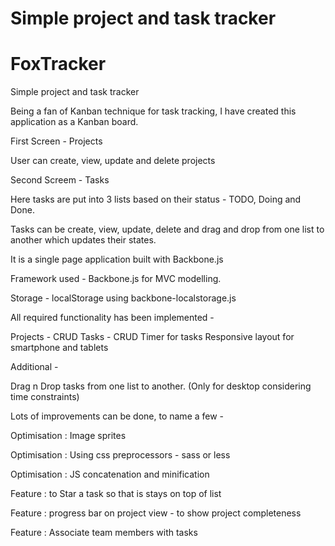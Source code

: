 Simple project and task tracker
=======
FoxTracker
==========

Simple project and task tracker

Being a fan of Kanban technique for task tracking, I have created this application as a Kanban board.

First Screen - Projects 

User can create, view, update and delete projects

Second Screem - Tasks

Here tasks are put into 3 lists based on their status - TODO, Doing and Done.

Tasks can be create, view, update, delete and drag and drop from one list to another which updates their states.

It is a single page application built with Backbone.js

Framework used - Backbone.js for MVC modelling.

Storage - localStorage using backbone-localstorage.js 

All required functionality has been implemented - 

Projects - CRUD
Tasks - CRUD
Timer for tasks
Responsive layout for smartphone and tablets

Additional - 

Drag n Drop tasks from one list to another. (Only for desktop considering time constraints)


Lots of improvements can be done, to name a few - 

Optimisation : Image sprites

Optimisation : Using css preprocessors - sass or less

Optimisation : JS concatenation and minification

Feature : to Star a task so that is stays on top of list

Feature : progress bar on project view - to show project completeness

Feature : Associate team members with tasks
